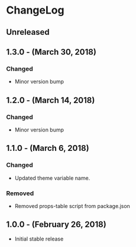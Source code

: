 ChangeLog
=========

Unreleased
-----------------

1.3.0 - (March 30, 2018)
------------------
### Changed
* Minor version bump

1.2.0 - (March 14, 2018)
------------------
### Changed
* Minor version bump

1.1.0 - (March 6, 2018)
------------------
### Changed
* Updated theme variable name.

### Removed
* Removed props-table script from package.json

1.0.0 - (February 26, 2018)
------------------
* Initial stable release
